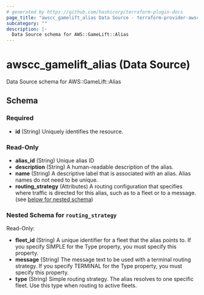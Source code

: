 ```yaml
---
# generated by https://github.com/hashicorp/terraform-plugin-docs
page_title: "awscc_gamelift_alias Data Source - terraform-provider-awscc"
subcategory: ""
description: |-
  Data Source schema for AWS::GameLift::Alias
---
```


# awscc_gamelift_alias (Data Source)

Data Source schema for AWS::GameLift::Alias



<!-- schema generated by tfplugindocs -->
## Schema

### Required

- **id** (String) Uniquely identifies the resource.

### Read-Only

- **alias_id** (String) Unique alias ID
- **description** (String) A human-readable description of the alias.
- **name** (String) A descriptive label that is associated with an alias. Alias names do not need to be unique.
- **routing_strategy** (Attributes) A routing configuration that specifies where traffic is directed for this alias, such as to a fleet or to a message. (see [below for nested schema](#nestedatt--routing_strategy))

<a id="nestedatt--routing_strategy"></a>
### Nested Schema for `routing_strategy`

Read-Only:

- **fleet_id** (String) A unique identifier for a fleet that the alias points to. If you specify SIMPLE for the Type property, you must specify this property.
- **message** (String) The message text to be used with a terminal routing strategy. If you specify TERMINAL for the Type property, you must specify this property.
- **type** (String) Simple routing strategy. The alias resolves to one specific fleet. Use this type when routing to active fleets.


